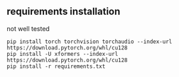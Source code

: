 
## requirements installation
not well tested
```
pip install torch torchvision torchaudio --index-url https://download.pytorch.org/whl/cu128
pip install -U xformers --index-url https://download.pytorch.org/whl/cu128
pip install -r requirements.txt
```